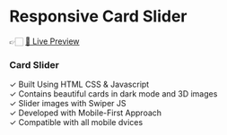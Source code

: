 # Responsive Card Slider

👉🏻 <a href="https://magicardslider.netlify.app/">👀 Live Preview</a>

### Card Slider

✓ Built Using HTML CSS & Javascript <br />
✓ Contains beautiful cards in dark mode and 3D images <br />
✓ Slider images with Swiper JS <br />
✓ Developed with Mobile-First Approach <br />
✓ Compatible with all mobile dvices <br />
